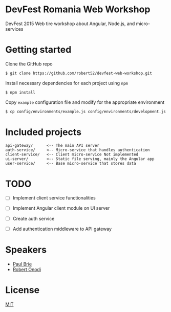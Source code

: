 # DevFest Romania Web Workshop

DevFest 2015 Web tire workshop about Angular, Node.js, and micro-services

# Getting started

Clone the GitHub repo

```bash
$ git clone https://github.com/robert52/devfest-web-workshop.git
```

Install necessary dependencies for each project using `npm`

```bash
$ npm install
```

Copy `example` configuration file and modify for the appropriate environment

```bash
$ cp config/environments/example.js config/environments/development.js
```

# Included projects

```text
api-gateway/      <-- The main API server
auth-service/     <-- Micro-service that handles authentication
client-service/   <-- Client micro-service Not implemented
ui-server/        <-- Static file serving, mainly the Angular app
user-service/     <-- Base micro-service that stores data
```
# TODO

- [ ] Implement client service functionalities
- [ ] Implement Angular client module on UI server
- [ ] Create auth service
- [ ] Add authentication middleware to API gateway


# Speakers

- [Paul Brie](https://github.com/paulbrie)
- [Robert Onodi](https://github.com/robert52)

# License

[MIT](https://github.com/robert52/devfest-web-workshop/blob/master/LICENSE)
